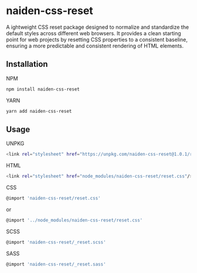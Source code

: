 # naiden-css-reset

A ightweight CSS reset package designed to normalize and standardize the default styles across different web browsers. It provides a clean starting point for web projects by resetting CSS properties to a consistent baseline, ensuring a more predictable and consistent rendering of HTML elements.

## Installation
NPM
```sh
npm install naiden-css-reset
```
YARN
```sh
yarn add naiden-css-reset
```
## Usage
UNPKG
```sh
<link rel="stylesheet" href="https://unpkg.com/naiden-css-reset@1.0.1/reset.css">
```

HTML
```sh
<link rel="stylesheet" href="node_modules/naiden-css-reset/reset.css"/>
```

CSS
```sh
@import 'naiden-css-reset/reset.css'
```
or
```sh
@import '../node_modules/naiden-css-reset/reset.css'
```

SCSS
```sh
@import 'naiden-css-reset/_reset.scss'
```

SASS
```sh
@import 'naiden-css-reset/_reset.sass'
```
